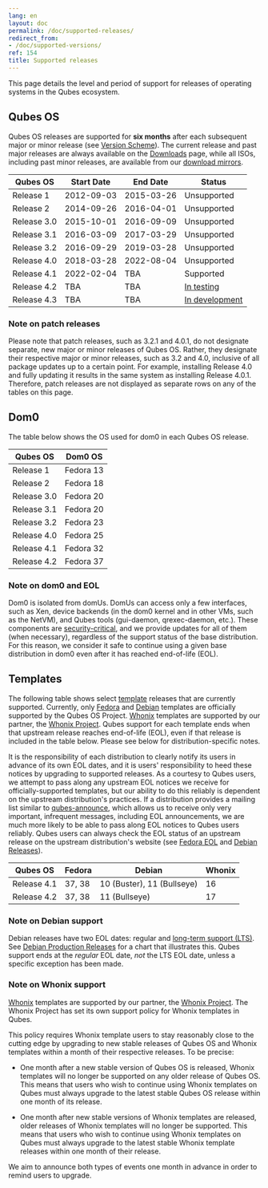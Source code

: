 ```yaml
---
lang: en
layout: doc
permalink: /doc/supported-releases/
redirect_from:
- /doc/supported-versions/
ref: 154
title: Supported releases
---
```


This page details the level and period of support for releases of operating
systems in the Qubes ecosystem.

## Qubes OS

Qubes OS releases are supported for **six months** after each subsequent major
or minor release (see [Version Scheme](/doc/version-scheme/)). The current
release and past major releases are always available on the
[Downloads](/downloads/) page, while all ISOs, including past minor releases,
are available from our [download mirrors](/downloads/#mirrors).

| Qubes OS    | Start Date | End Date   | Status                |
| ----------- | ---------- | ---------- | --------------------- |
| Release 1   | 2012-09-03 | 2015-03-26 | Unsupported           |
| Release 2   | 2014-09-26 | 2016-04-01 | Unsupported           |
| Release 3.0 | 2015-10-01 | 2016-09-09 | Unsupported           |
| Release 3.1 | 2016-03-09 | 2017-03-29 | Unsupported           |
| Release 3.2 | 2016-09-29 | 2019-03-28 | Unsupported           |
| Release 4.0 | 2018-03-28 | 2022-08-04 | Unsupported           |
| Release 4.1 | 2022-02-04 | TBA        | Supported             |
| Release 4.2 | TBA        | TBA        | [In testing](https://github.com/QubesOS/qubes-issues/milestone/26) |
| Release 4.3 | TBA        | TBA        | [In development](https://github.com/QubesOS/qubes-issues/milestone/28) |

### Note on patch releases

Please note that patch releases, such as 3.2.1 and 4.0.1, do not designate
separate, new major or minor releases of Qubes OS. Rather, they designate their
respective major or minor releases, such as 3.2 and 4.0, inclusive of all
package updates up to a certain point. For example, installing Release 4.0 and
fully updating it results in the same system as installing Release 4.0.1.
Therefore, patch releases are not displayed as separate rows on any of the
tables on this page.

## Dom0

The table below shows the OS used for dom0 in each Qubes OS release.

| Qubes OS    | Dom0 OS   |
| ----------- | --------- |
| Release 1   | Fedora 13 |
| Release 2   | Fedora 18 |
| Release 3.0 | Fedora 20 |
| Release 3.1 | Fedora 20 |
| Release 3.2 | Fedora 23 |
| Release 4.0 | Fedora 25 |
| Release 4.1 | Fedora 32 |
| Release 4.2 | Fedora 37 |

### Note on dom0 and EOL

Dom0 is isolated from domUs. DomUs can access only a few interfaces, such as
Xen, device backends (in the dom0 kernel and in other VMs, such as the NetVM),
and Qubes tools (gui-daemon, qrexec-daemon, etc.). These components are
[security-critical](/doc/security-critical-code/), and we provide updates for
all of them (when necessary), regardless of the support status of the base
distribution. For this reason, we consider it safe to continue using a given
base distribution in dom0 even after it has reached end-of-life (EOL).

## Templates

The following table shows select [template](/doc/templates/) releases that are
currently supported. Currently, only [Fedora](/doc/templates/fedora/) and
[Debian](/doc/templates/debian/) templates are officially supported by the
Qubes OS Project. [Whonix](https://www.whonix.org/wiki/Qubes) templates are
supported by our partner, the [Whonix Project](https://www.whonix.org/). Qubes
support for each template ends when that upstream release reaches end-of-life
(EOL), even if that release is included in the table below. Please see below for
distribution-specific notes.

It is the responsibility of each distribution to clearly notify its users in
advance of its own EOL dates, and it is users' responsibility to heed these
notices by upgrading to supported releases. As a courtesy to Qubes users, we
attempt to pass along any upstream EOL notices we receive for
officially-supported templates, but our ability to do this reliably is
dependent on the upstream distribution's practices. If a distribution provides
a mailing list similar to [qubes-announce](/support/#qubes-announce), which
allows us to receive only very important, infrequent messages, including EOL
announcements, we are much more likely to be able to pass along EOL notices to
Qubes users reliably. Qubes users can always check the EOL status of an
upstream release on the upstream distribution's website (see [Fedora
EOL](https://fedoraproject.org/wiki/End_of_life) and [Debian
Releases](https://wiki.debian.org/DebianReleases)).

| Qubes OS    | Fedora | Debian                     | Whonix |
| ----------- | ------ | -------------------------- | ------ |
| Release 4.1 | 37, 38 | 10 (Buster), 11 (Bullseye) | 16     |
| Release 4.2 | 37, 38 | 11 (Bullseye)              | 17     |

### Note on Debian support

Debian releases have two EOL dates: regular and [long-term support
(LTS)](https://wiki.debian.org/LTS). See [Debian Production
Releases](https://wiki.debian.org/DebianReleases#Production_Releases) for a
chart that illustrates this. Qubes support ends at the *regular* EOL date,
*not* the LTS EOL date, unless a specific exception has been made.

### Note on Whonix support

[Whonix](https://www.whonix.org/wiki/Qubes) templates are supported by our
partner, the [Whonix Project](https://www.whonix.org/). The Whonix Project has
set its own support policy for Whonix templates in Qubes.

This policy requires Whonix template users to stay reasonably close to the
cutting edge by upgrading to new stable releases of Qubes OS and Whonix
templates within a month of their respective releases. To be precise:

* One month after a new stable version of Qubes OS is released, Whonix
  templates will no longer be supported on any older release of Qubes OS. This
  means that users who wish to continue using Whonix templates on Qubes must
  always upgrade to the latest stable Qubes OS release within one month of its
  release.

* One month after new stable versions of Whonix templates are released, older
  releases of Whonix templates will no longer be supported. This means that
  users who wish to continue using Whonix templates on Qubes must always
  upgrade to the latest stable Whonix template releases within one month of
  their release.

We aim to announce both types of events one month in advance in order to remind
users to upgrade.
